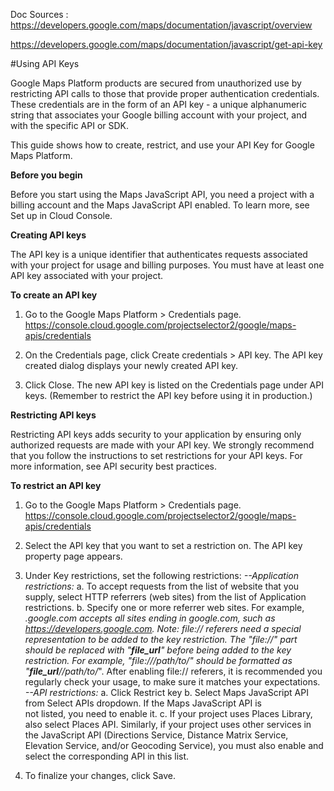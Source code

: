 Doc Sources :
https://developers.google.com/maps/documentation/javascript/overview

https://developers.google.com/maps/documentation/javascript/get-api-key

#Using API Keys

Google Maps Platform products are secured from unauthorized use by restricting API calls to those that provide proper authentication credentials. These credentials are in the form of an API key - a unique alphanumeric string that associates your Google billing account with your project, and with the specific API or SDK.

This guide shows how to create, restrict, and use your API Key for Google Maps Platform.

**Before you begin**

Before you start using the Maps JavaScript API, you need a project with a billing account and the Maps JavaScript API enabled. To learn more, see Set up in Cloud Console.


**Creating API keys**

The API key is a unique identifier that authenticates requests associated with your project for usage and billing purposes. You must have at least one API key associated with your project.


**To create an API key**

1. Go to the Google Maps Platform > Credentials page.
   https://console.cloud.google.com/projectselector2/google/maps-apis/credentials

2. On the Credentials page, click Create credentials > API key.
   The API key created dialog displays your newly created API key.

3. Click Close.
   The new API key is listed on the Credentials page under API keys.
   (Remember to restrict the API key before using it in production.)


**Restricting API keys**

Restricting API keys adds security to your application by ensuring only authorized requests are made with your API key. We strongly recommend that you follow the instructions to set restrictions for your API keys. For more information, see API security best practices.

**To restrict an API key**

1. Go to the Google Maps Platform > Credentials page.
   https://console.cloud.google.com/projectselector2/google/maps-apis/credentials

2. Select the API key that you want to set a restriction on. The API key property page appears.
3. Under Key restrictions, set the following restrictions:
    *--Application restrictions:*
        a. To accept requests from the list of website that you supply, select HTTP 
            referrers (web sites) from the list of Application restrictions.
        b. Specify one or more referrer web sites. For example, *.google.com accepts all 
            sites  ending in google.com, such as https://developers.google.com.
            Note: file:// referers need a special representation to be added to the key restriction. The "file://" part should be replaced with "__file_url__" before being added to the key restriction. For example, "file:///path/to/" should be formatted as "__file_url__//path/to/*". After enabling file:// referers, it is recommended you regularly check your usage, to make sure it matches your expectations.
    *--API restrictions:*
        a. Click Restrict key
        b. Select Maps JavaScript API from Select APIs dropdown. If the Maps JavaScript API is  
        not listed, you need to enable it.
        c. If your project uses Places Library, also select Places API. Similarly, if your
        project uses other services in the JavaScript API (Directions Service, Distance Matrix Service, Elevation Service, and/or Geocoding Service), you must also enable and select the corresponding API in this list.
4. To finalize your changes, click Save.

